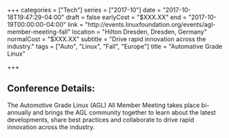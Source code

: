 +++
categories = ["Tech"]
series = ["2017-10"]
date = "2017-10-18T19:47:29-04:00"
draft = false
earlyCost = "$XXX.XX"
end = "2017-10-19T00:00:00-04:00"
link = "http://events.linuxfoundation.org/events/agl-member-meeting-fall"
location = "Hilton Dresden, Dresden, Germany"
normalCost = "$XXX.XX"
subtitle = "Drive rapid innovation across the industry."
tags = ["Auto", "Linux", "Fall", "Europe"]
title = "Automative Grade Linux"

+++


## Conference Details: 

The Automotive Grade Linux (AGL) All Member Meeting takes place bi-annually and brings the AGL community together to learn about the latest developments, share best practices and collaborate to drive rapid innovation across the industry.
